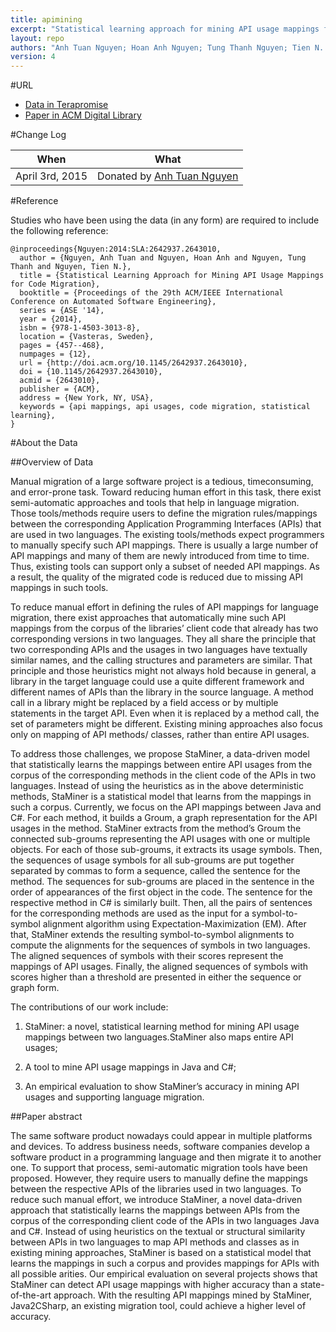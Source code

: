 ```yaml
---
title: apimining
excerpt: "Statistical learning approach for mining API usage mappings for code migration"
layout: repo
authors: "Anh Tuan Nguyen; Hoan Anh Nguyen; Tung Thanh Nguyen; Tien N. Nguyen;"
version: 4
---
```


#URL

* [Data in Terapromise](https://terapromise.csc.ncsu.edu:8443/!/#repo/view/head/other/apimining)
* [Paper in ACM Digital Library](http://dl.acm.org/citation.cfm?id=2643010)

#Change Log

When | What
---- | ----
April 3rd, 2015| Donated by [Anh Tuan Nguyen](/repo/people/data-donors/promise4.html)

#Reference

Studies who have been using the data (in any form) are required to include the following reference:

```
@inproceedings{Nguyen:2014:SLA:2642937.2643010,
  author = {Nguyen, Anh Tuan and Nguyen, Hoan Anh and Nguyen, Tung Thanh and Nguyen, Tien N.},
  title = {Statistical Learning Approach for Mining API Usage Mappings for Code Migration},
  booktitle = {Proceedings of the 29th ACM/IEEE International Conference on Automated Software Engineering},
  series = {ASE '14},
  year = {2014},
  isbn = {978-1-4503-3013-8},
  location = {Vasteras, Sweden},
  pages = {457--468},
  numpages = {12},
  url = {http://doi.acm.org/10.1145/2642937.2643010},
  doi = {10.1145/2642937.2643010},
  acmid = {2643010},
  publisher = {ACM},
  address = {New York, NY, USA},
  keywords = {api mappings, api usages, code migration, statistical learning},
}
```

#About the Data

##Overview of Data

Manual migration of a large software project is a tedious, timeconsuming, and error-prone task. Toward reducing human effort in this task, there exist semi-automatic approaches and tools that help in language migration. Those tools/methods require users to define the migration rules/mappings between the corresponding Application Programming Interfaces (APIs) that are used in two languages. The existing tools/methods expect programmers to manually specify such API mappings. There is usually a large number of API mappings and many of them are newly introduced from time to time. Thus, existing tools can support only a subset of needed API mappings. As a result, the quality of the migrated code is reduced due to missing API mappings in such tools.

To reduce manual effort in defining the rules of API mappings for language migration, there exist approaches that automatically mine such API mappings from the corpus of the libraries’ client code that already has two corresponding versions in two languages. They all share the principle that two corresponding APIs and the usages in two languages have textually similar names, and the calling structures and parameters are similar. That principle and those heuristics might not always hold because in general, a library in the target language could use a quite different framework and different names of APIs than the library in the source language. A method call in a library might be replaced by a field access or by multiple statements in the target API. Even when it is replaced by a method call, the set of parameters might be different. Existing mining approaches also focus only on mapping of API methods/ classes, rather than entire API usages.

To address those challenges, we propose StaMiner, a data-driven model that statistically learns the mappings between entire API usages from the corpus of the corresponding methods in the client code of the APIs in two languages. Instead of using the heuristics as in the above deterministic methods, StaMiner is a statistical model that learns from the mappings in such a corpus. Currently, we focus on the API mappings between Java and C#. For each method, it builds a Groum, a graph representation for the API usages in the method. StaMiner extracts from the method’s Groum the connected sub-groums representing the API usages with one or multiple objects. For each of those sub-groums, it extracts its usage symbols. Then, the sequences of usage symbols for all sub-groums are put together separated by commas to form a sequence, called the sentence for the method. The sequences for sub-groums are placed in the sentence in the order of appearances of the first object in the code. The sentence for the respective method in C# is similarly built. Then, all the pairs of sentences for the corresponding methods are used as the input for a symbol-to-symbol alignment algorithm using Expectation-Maximization (EM). After that, StaMiner extends the resulting symbol-to-symbol alignments to compute the alignments for the sequences of symbols in two languages. The aligned sequences of symbols with their scores represent the mappings of API usages. Finally, the aligned sequences of symbols with scores higher than a threshold are presented in either the sequence or graph form.

The contributions of our work include:

 1. StaMiner: a novel, statistical learning method for mining API usage mappings between two languages.StaMiner also maps entire API usages;

 2. A tool to mine API usage mappings in Java and C#;
 3. An empirical evaluation to show StaMiner’s accuracy in mining API usages and supporting language migration.

##Paper abstract

The same software product nowadays could appear in multiple platforms and devices. To address business needs, software companies develop a software product in a programming language and then migrate it to another one. To support that process, semi-automatic migration tools have been proposed. However, they require users to manually define the mappings between the respective APIs of the libraries used in two languages. To reduce such manual effort, we introduce StaMiner, a novel data-driven approach that statistically learns the mappings between APIs from the corpus of the corresponding client code of the APIs in two languages Java and C#. Instead of using heuristics on the textual or structural similarity between APIs in two languages to map API methods and classes as in existing mining approaches, StaMiner is based on a statistical model that learns the mappings in such a corpus and provides mappings for APIs with all possible arities. Our empirical evaluation on several projects shows that StaMiner can detect API usage mappings with higher accuracy than a state-of-the-art approach. With the resulting API mappings mined by StaMiner, Java2CSharp, an existing migration tool, could achieve a higher level of accuracy.
